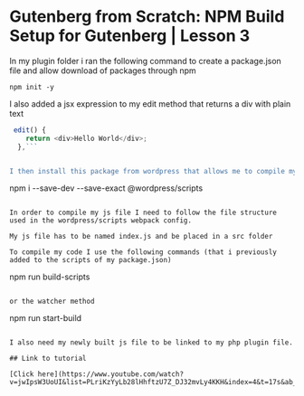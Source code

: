 # Gutenberg from Scratch: NPM Build Setup for Gutenberg | Lesson 3

In my plugin folder i ran the following command to create a package.json file and allow download of packages through npm

```
npm init -y
```

I also added a jsx expression to my edit method that returns a div with plain text

````js
 edit() {
    return <div>Hello World</div>;
  },```


I then install this package from wordpress that allows me to compile my code

````

npm i --save-dev --save-exact @wordpress/scripts

```

In order to compile my js file I need to follow the file structure used in the wordpress/scripts webpack config.

My js file has to be named index.js and be placed in a src folder

To compile my code I use the following commands (that i previously added to the scripts of my package.json)

```

npm run build-scripts

```

or the watcher method

```

npm run start-build

```

I also need my newly built js file to be linked to my php plugin file.

## Link to tutorial

[Click here](https://www.youtube.com/watch?v=jwIpsW3UoUI&list=PLriKzYyLb28lHhftzU7Z_DJ32mvLy4KKH&index=4&t=17s&ab_channel=AlessandroCastellani)
```
